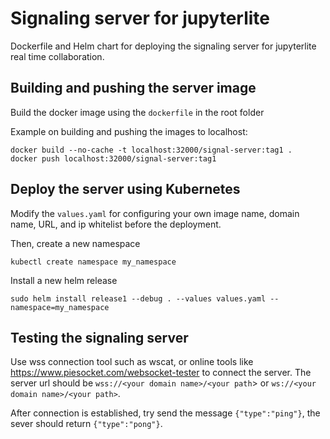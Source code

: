 # Signaling server for jupyterlite
Dockerfile and Helm chart for deploying the signaling server for jupyterlite real time collaboration.

## Building and pushing the server image
Build the docker image using the `dockerfile` in the root folder<br />

Example on building and pushing the images to localhost: <br />

```
docker build --no-cache -t localhost:32000/signal-server:tag1 .
docker push localhost:32000/signal-server:tag1
```
## Deploy the server using Kubernetes

Modify the `values.yaml` for configuring your own image name, domain name, URL, and ip whitelist before the deployment.

Then, create a new namespace
```
kubectl create namespace my_namespace
```
Install a new helm release
```
sudo helm install release1 --debug . --values values.yaml --namespace=my_namespace
```

## Testing the signaling server

Use wss connection tool such as wscat, or online tools like https://www.piesocket.com/websocket-tester to connect the server. The server url should be `wss://<your domain name>/<your path`> or `ws://<your domain name>/<your path>`.

After connection is established, try send the message `{"type":"ping"}`, the sever should return `{"type":"pong"}`.















